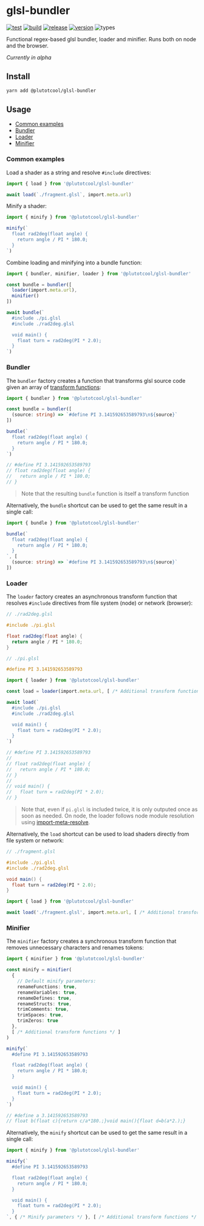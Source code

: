 # glsl-bundler

[![test](https://github.com/plutotcool/glsl-bundler/actions/workflows/test/badge.svg?branch=alpha)](https://github.com/plutotcool/glsl-bundler/actions?workflow=test)
[![build](https://github.com/plutotcool/glsl-bundler/actions/workflows/build/badge.svg?branch=alpha)](https://github.com/plutotcool/glsl-bundler/actions?workflow=build)
[![release](https://github.com/plutotcool/glsl-bundler/actions/workflows/release/badge.svg?branch=alpha)](https://github.com/plutotcool/glsl-bundler/actions?workflow=release)
[![version](https://img.shields.io/github/package-json/v/plutotcool/glsl-bundler/alpha)](https://github.com/plutotcool/glsl-bundler)
![types](https://img.shields.io/npm/types/@plutotcool/glsl-bundler)

Functional regex-based glsl bundler, loader and minifier. Runs both on node and the browser.

*Currently in alpha*

## Install

```bash
yarn add @plutotcool/glsl-bundler
```

## Usage

- [Common examples](#common-examples)
- [Bundler](#bundler)
- [Loader](#loader)
- [Minifier](#minifier)

### Common examples

Load a shader as a string and resolve `#include` directives:

```typescript
import { load } from '@plutotcool/glsl-bundler'

await load(`./fragment.glsl`, import.meta.url)
```

Minify a shader:

```typescript
import { minify } from '@plutotcool/glsl-bundler'

minify(`
  float rad2deg(float angle) {
    return angle / PI * 180.0;
  }
`)
```

Combine loading and minifying into a bundle function:

```typescript
import { bundler, minifier, loader } from '@plutotcool/glsl-bundler'

const bundle = bundler([
  loader(import.meta.url),
  minifier()
])

await bundle(`
  #include ./pi.glsl
  #include ./rad2deg.glsl

  void main() {
    float turn = rad2deg(PI * 2.0);
  }
`)
```

### Bundler

The `bundler` factory creates a function that transforms glsl source code given an array of [transform functions](src/bundler.ts#L1):

```typescript
import { bundler } from '@plutotcool/glsl-bundler'

const bundle = bundler([
  (source: string) => `#define PI 3.141592653589793\n${source}`
])

bundle(`
  float rad2deg(float angle) {
    return angle / PI * 180.0;
  }
`)

// #define PI 3.141592653589793
// float rad2deg(float angle) {
//   return angle / PI * 180.0;
// }
```

> Note that the resulting `bundle` function is itself a transform function

Alternatively, the `bundle` shortcut can be used to get the same result in a single call:

```typescript
import { bundle } from '@plutotcool/glsl-bundler'

bundle(`
  float rad2deg(float angle) {
    return angle / PI * 180.0;
  }
`, [
  (source: string) => `#define PI 3.141592653589793\n${source}`
])
```

### Loader

The `loader` factory creates an asynchronous transform function that resolves `#include` directives from file system (node) or network (browser):

```glsl
// ./rad2deg.glsl

#include ./pi.glsl

float rad2deg(float angle) {
  return angle / PI * 180.0;
}
```

```glsl
// ./pi.glsl

#define PI 3.141592653589793
```

```typescript
import { loader } from '@plutotcool/glsl-bundler'

const load = loader(import.meta.url, [ /* Additional transform functions */ ])

await load(`
  #include ./pi.glsl
  #include ./rad2deg.glsl

  void main() {
    float turn = rad2deg(PI * 2.0);
  }
`)

// #define PI 3.141592653589793
//
// float rad2deg(float angle) {
//   return angle / PI * 180.0;
// }
//
// void main() {
//   float turn = rad2deg(PI * 2.0);
// }
```

> Note that, even if `pi.glsl` is included twice, it is only outputed once as soon as needed.
> On node, the loader follows node module resolution using [import-meta-resolve](https://github.com/wooorm/import-meta-resolve).

Alternatively, the `load` shortcut can be used to load shaders directly from file system or network:

```glsl
// ./fragment.glsl

#include ./pi.glsl
#include ./rad2deg.glsl

void main() {
  float turn = rad2deg(PI * 2.0);
}
```

```typescript
import { load } from '@plutotcool/glsl-bundler'

await load('./fragment.glsl', import.meta.url, [ /* Additional transform functions */])
```

### Minifier

The `minifier` factory creates a synchronous transform function that removes unnecessary characters and renames tokens:

```typescript
import { minifier } from '@plutotcool/glsl-bundler'

const minify = minifier(
  {
    // Default minify parameters:
    renameFunctions: true,
    renameVariables: true,
    renameDefines: true,
    renameStructs: true,
    trimComments: true,
    trimSpaces: true,
    trimZeros: true
  },
  [ /* Additional transform functions */ ]
)

minify(`
  #define PI 3.141592653589793

  float rad2deg(float angle) {
    return angle / PI * 180.0;
  }

  void main() {
    float turn = rad2deg(PI * 2.0);
  }
`)

// #define a 3.141592653589793
// float b(float c){return c/a*180.;}void main(){float d=b(a*2.);}
```

Alternatively, the `minify` shortcut can be used to get the same result in a single call:

```typescript
import { minify } from '@plutotcool/glsl-bundler'

minify(`
  #define PI 3.141592653589793

  float rad2deg(float angle) {
    return angle / PI * 180.0;
  }

  void main() {
    float turn = rad2deg(PI * 2.0);
  }
`, { /* Minify parameters */ }, [ /* Additional transform functions */ ])
```
